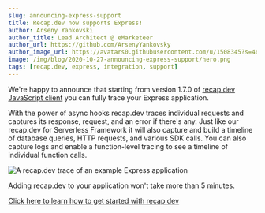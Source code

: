 ```yaml
---
slug: announcing-express-support
title: Recap.dev now supports Express!
author: Arseny Yankovski
author_title: Lead Architect @ eMarketeer
author_url: https://github.com/ArsenyYankovsky
author_image_url: https://avatars0.githubusercontent.com/u/1508345?s=460&u=3f36532a8ad64bd1d110c00a4eb438600d60cb92&v=4
image: /img/blog/2020-10-27-announcing-express-support/hero.png
tags: [recap.dev, express, integration, support]
---
```


We're happy to announce that starting from version 1.7.0 of [recap.dev JavaScript client](https://www.npmjs.com/package/@recap.dev/client) you can fully trace your Express application. 

With the power of async hooks recap.dev traces individual requests and captures its response, request, and an error if there's any. 
Just like our recap.dev for Serverless Framework it will also capture and build a timeline of database queries, HTTP requests, and various SDK calls.
You can also capture logs and enable a function-level tracing to see a timeline of individual function calls.

![A recap.dev trace of an example Express application](/img/blog/2020-10-27-announcing-express-support/express-trace.png "A recap.dev trace of an example Express application")


Adding recap.dev to your application won't take more than 5 minutes. 

[Click here to learn how to get started with recap.dev](/docs)

